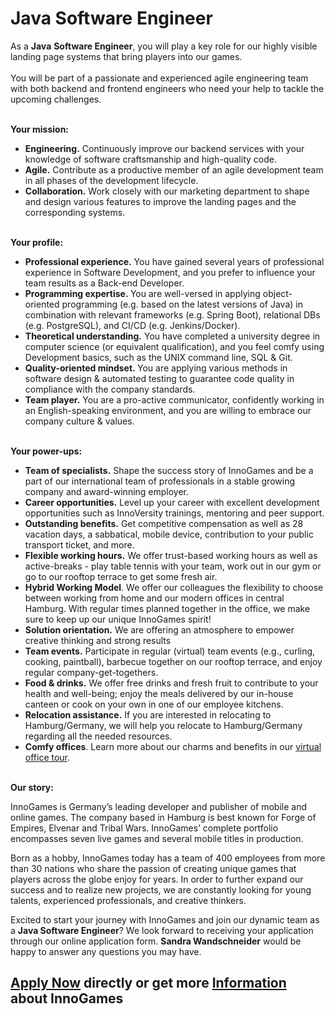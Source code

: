 <h1>Java Software Engineer</h1>
<p><span>As a </span><b>Java</b><span> </span><b>Software Engineer</b><span>, you will play a key role for our highly visible landing page systems that bring players into our games.<br /><br /></span><span></span><span>You will be part of a passionate and experienced agile engineering team with both backend and frontend engineers who need your help to tackle the upcoming challenges.</span></p><p><strong><br />Your mission:</strong> </p><ul><li><b>Engineering.</b><span> </span>Continuously improve our backend services with your knowledge of software craftsmanship and high-quality code.</li><li><b>Agile.</b><span> </span>Contribute as a productive member of an agile development team in all phases of the development lifecycle.</li><li><b>Collaboration.</b><span> </span>Work closely with our marketing department to shape and design various features to improve the landing pages and the corresponding systems.</li></ul><p><strong><br />Your profile:</strong> </p><ul><li><b>Professional experience.</b> You have gained several years of professional experience in Software Development, and you prefer to influence your team results as a Back-end Developer.</li><li><b>Programming expertise. </b>You are well-versed in applying object-oriented programming (e.g. based on the latest versions of Java) in combination with relevant frameworks (e.g. Spring Boot), relational DBs (e.g. PostgreSQL), and CI/CD (e.g. Jenkins/Docker).</li><li><b>Theoretical understanding.</b> You have completed a university degree in computer science (or equivalent qualification), and you feel comfy using Development basics, such as the UNIX command line, SQL &amp; Git.</li><li><b>Quality-oriented mindset. </b>You are applying various methods in software design &amp; automated testing to guarantee code quality in compliance with the company standards.</li><li><b>Team player.</b> You are a pro-active communicator, confidently working in an English-speaking environment, and you are willing to embrace our company culture &amp; values.</li></ul><p><strong><br />Your power-ups:</strong></p><ul><li><b>Team of specialists.</b> Shape the success story of InnoGames and be a part of our international team of professionals in a stable growing company and award-winning employer.</li><li><b>Career opportunities.</b> Level up your career with excellent development opportunities such as InnoVersity trainings, mentoring and peer support.</li><li><b>Outstanding benefits.</b> Get competitive compensation as well as 28 vacation days, a sabbatical, mobile device, contribution to your public transport ticket, and more.</li><li><b>Flexible working hours.</b> We offer trust-based working hours as well as active-breaks - play table tennis with your team, work out in our gym or go to our rooftop terrace to get some fresh air.</li><li><b>Hybrid Working Model</b>. We offer our colleagues the flexibility to choose between working from home and our modern offices in central Hamburg. With regular times planned together in the office, we make sure to keep up our unique InnoGames spirit!</li><li><b>Solution orientation.</b> We are offering an atmosphere to empower creative thinking and strong results</li><li><b>Team events.</b> Participate in regular (virtual) team events (e.g., curling, cooking, paintball), barbecue together on our rooftop terrace, and enjoy regular company-get-togethers.</li><li><b>Food &amp; drinks.</b> We offer free drinks and fresh fruit to contribute to your health and well-being; enjoy the meals delivered by our in-house canteen or cook on your own in one of our employee kitchens.</li><li><b>Relocation assistance.</b> If you are interested in relocating to Hamburg/Germany, we will help you relocate to Hamburg/Germany regarding all the needed resources.</li><li><b>Comfy offices</b>. Learn more about our charms and benefits in our <a target="_blank" href="https://www.youtube.com/watch?v=yZR6GlDxRag">virtual office tour</a>.</li></ul><p><strong><br />Our story:</strong></p><p>InnoGames is Germany’s leading developer and publisher of mobile and online games. The company based in Hamburg is best known for Forge of Empires, Elvenar and Tribal Wars. InnoGames’ complete portfolio encompasses seven live games and several mobile titles in production.</p><p>Born as a hobby, InnoGames today has a team of 400 employees from more than 30 nations who share the passion of creating unique games that players across the globe enjoy for years. In order to further expand our success and to realize new projects, we are constantly looking for young talents, experienced professionals, and creative thinkers.</p><p>Excited to start your journey with InnoGames and join our dynamic team as a <b>Java Software Engineer</b>? We look forward to receiving your application through our online application form. <b>Sandra Wandschneider</b> would be happy to answer any questions you may have.</p>

<h2><a href="https://jobs.jobvite.com/careers/innogames/job/oowXhfwS/apply?__jvst=Job+Board&__jvsd=github_jobs_repo">Apply Now</a> directly or get more <a href="https://www.innogames.com/career/detail/job/java-software-engineer/?s=github_jobs_repo">Information</a> about InnoGames</h2>